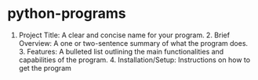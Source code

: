 # python-programs
1. Project Title: A clear and concise name for your program. 2. Brief Overview: A one or two-sentence summary of what the program does. 3. Features: A bulleted list outlining the main functionalities and capabilities of the program. 4. Installation/Setup: Instructions on how to get the program 
